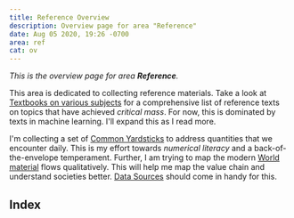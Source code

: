 ```yaml
---
title: Reference Overview
description: Overview page for area "Reference"
date: Aug 05 2020, 19:26 -0700
area: ref
cat: ov
---
```


_This is the overview page for area **Reference**._

This area is dedicated to collecting reference materials. Take a look at
[Textbooks on various subjects](/kb/textbooks-on-various-subjects) for a comprehensive
list of reference texts on topics that have achieved _critical mass_. For now,
this is dominated by texts in machine learning. I'll expand this as I read more.

I'm collecting a set of [Common Yardsticks](/kb/common-yardsticks) to address
quantities that we encounter daily. This is my effort towards _numerical literacy_ and a
back-of-the-envelope temperament. Further, I am trying to map the modern
[World material](/kb/world-materials) flows qualitatively. This will help
me map the value chain and understand societies better. [Data Sources](/kb/data-sources)
should come in handy for this.

## Index
